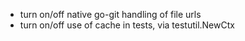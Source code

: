 

- turn on/off native go-git handling of file urls
- turn on/off use of cache in tests, via testutil.NewCtx
